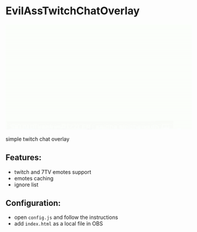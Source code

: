 # EvilAssTwitchChatOverlay
![peenar](assets/peenar.gif)

simple twitch chat overlay

## Features:
- twitch and 7TV emotes support
- emotes caching
- ignore list

## Configuration:
- open `config.js` and follow the instructions
- add `index.html` as a local file in OBS